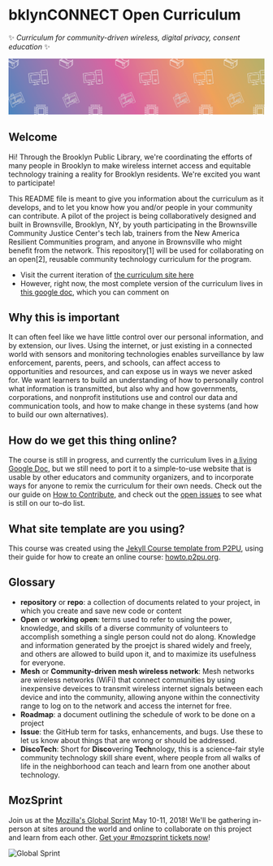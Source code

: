 # bklynCONNECT Open Curriculum

✨ _Curriculum for community-driven wireless, digital privacy, consent education_ ✨

![Colorful graphic with images of different technology](/img/github-banner.png?raw=true "Colorful graphic with images of different technology")

## Welcome
Hi! Through the Brooklyn Public Library, we're coordinating the efforts of many people in Brooklyn to make wireless internet access and equitable technology training a reality for Brooklyn residents. We're excited you want to participate!

This README file is meant to give you information about the curriculum as it develops, and to let you know how you and/or people in your community can contribute. A pilot of the project is being collaboratively designed and built in Brownsville, Brooklyn, NY, by youth participating in the Brownsville Community Justice Center's tech lab, trainers from the New America Resilient Communities program, and anyone in Brownsville who might benefit from the network. This repository\[1\] will be used for collaborating on an open[2], reusable community technology curriculum for the program. 

- Visit the current iteration of [the curriculum site here](https://bklynlibrary.github.io/bklynConnect-curriculum/)
- However, right now, the most complete version of the curriculum lives in [this google doc](https://docs.google.com/document/d/1sZLhq8VYMmUQGTuuZ0I7k-LEnMXuVUUwcUOOeXRQPus/edit?usp=sharing), which you can comment on

## Why this is important

It can often feel like we have little control over our personal information, and by extension, our lives. Using the internet, or just existing in a connected world with sensors and monitoring technologies enables surveillance by law enforcement, parents, peers, and schools, can affect access to opportunities and resources, and can expose us in ways we never asked for. We want learners to build an understanding of how to personally control what information is transmitted, but also why and how governments, corporations, and nonprofit institutions use and control our data and communication tools, and how to make change in these systems (and how to build our own alternatives). 

## How do we get this thing online?
The course is still in progress, and currently the curriculum lives in [a living Google Doc](https://docs.google.com/document/d/1sZLhq8VYMmUQGTuuZ0I7k-LEnMXuVUUwcUOOeXRQPus/edit?usp=sharing), but we still need to port it to a simple-to-use website that is usable by other educators and community organizers, and to incorporate ways for anyone to remix the curriculum for their own needs. Check out the our guide on [How to Contribute](CONTRIBUTING.md), and check out the [open issues](https://github.com/bklynlibrary/bklynConnect-curriculum/issues) to see what is still on our to-do list.


## What site template are you using?

This course was created using the [Jekyll Course template from P2PU](http://github.com/p2pu/jekyll-course-template), using their guide for how to create an online course: [howto.p2pu.org](http://howto.p2pu.org). 

## Glossary
- **repository** or **repo**: a collection of documents related to your project, in which you create and save new code or content
- **Open** or **working open**: terms used to refer to using the power, knowledge, and skills of a diverse community of volunteers to accomplish something a single person could not do along. Knowledge and information generated by the proejct is shared widely and freely, and others are allowed to build upon it, and to maximize its usefulness for everyone.  
- **Mesh** or **Community-driven mesh wireless network**: Mesh networks are wireless networks (WiFi) that connect communities by using inexpensive deveices to transmit wireless internet signals between each device and into the community, allowing anyone within the connectivity range to log on to the network and access the internet for free. 
- **Roadmap**: a document outlining the schedule of work to be done on a project
- **Issue**: the GitHub term for tasks, enhancements, and bugs. Use these to let us know about things that are wrong or should be addressed. 
- **DiscoTech**: Short for **Disco**vering **Tech**nology, this is a science-fair style community technology skill share event, where people from all walks of life in the neighborhood can teach and learn from one another about technology. 

## MozSprint

Join us at the [Mozilla's Global Sprint](http://mzl.la/global-sprint/) May 10-11, 2018! We'll be gathering in-person at sites around the world and online to collaborate on this project and learn from each other. [Get your #mozsprint tickets now](http://mzl.la/global-sprint/)!

![Global Sprint](https://user-images.githubusercontent.com/617994/37716586-3b0397a0-2cf5-11e8-8c6f-bad01f67f50e.jpg)
